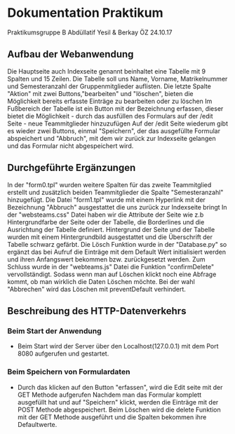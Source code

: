 
# Dokumentation Praktikum 
Praktikumsgruppe B Abdüllatif Yesil & Berkay ÖZ 24.10.17


## Aufbau der Webanwendung 
Die Hauptseite auch Indexseite genannt beinhaltet eine Tabelle mit 9 Spalten und 15 Zeilen.
Die Tabelle soll uns Name, Vorname, Matrikelnummer und Semesteranzahl der Gruppenmitglieder auflisten.
Die letzte Spalte "Aktion" mit zwei Buttons,"bearbeiten" und "löschen", bieten die Möglichkeit bereits erfasste Einträge zu bearbeiten oder zu löschen
Im Fußbereich der Tabelle ist ein Button mit der Bezeichnung erfassen, dieser
bietet die Möglichkeit - durch das ausfüllen des Formulars auf der /edit Seite - neue Teammitglieder hinzuzufügen 
Auf der /edit Seite wiederum gibt es wieder zwei Buttons, einmal "Speichern", der das ausgefüllte Formular abspeichert
und "Abbruch", mit dem wir zurück zur Indexseite gelangen und das Formular nicht abgespeichert wird. 



## Durchgeführte Ergänzungen
In der "form0.tpl" wurden weitere Spalten für das zweite Teammitglied erstellt und zusätzlich beiden Teammitglieder die Spalte "Semesteranzahl" hinzugefügt. 
Die Datei "form1.tpl" wurde mit einem Hyperlink mit der Bezeichnung "Abbruch" ausgestattet die uns zurück zur Indexseite bringt 
In der "websteams.css" Datei haben wir die Attribute der Seite wie z.b Hintergrundfarbe der Seite oder der Tabelle, die Borderlines und die Ausrichtung der Tabelle definiert. 
Hintergrund der Seite und der Tabelle wurden mit einem Hintergrundbild ausgestattet und die Überschrift der Tabelle schwarz gefärbt. 
Die Lösch Funktion wurde in der "Database.py" so ergänzt das bei Aufruf die Einträge mit dem Default Wert initialisiert werden 
und ihren Anfangswert bekommen bzw. zurückgesetzt werden. Zum Schluss wurde in der "webteams.js" Datei die Funktion "confirmDelete" vervollständigt. Sodass wenn man auf Löschen klickt noch eine Abfrage kommt, ob man wirklich die Daten Löschen möchte. Bei der wahl "Abbrechen" wird das Löschen mit preventDefault verhindert.

## Beschreibung des HTTP-Datenverkehrs 
### Beim Start der Anwendung 
* Beim Start wird der Server über den Localhost(127.0.0.1) mit dem Port 8080 aufgerufen und gestartet.

### Beim Speichern von Formulardaten 
* Durch das klicken auf den Button "erfassen", wird die Edit seite mit der GET Methode aufgerufen 
Nachdem man das Formular komplett ausgefüllt hat und auf "Speichern" klickt, werden die Einträge mit der POST Methode abgespeichert. 
Beim Löschen wird die delete Funktion mit der GET Methode ausgeführt und die Spalten bekommen ihre Defaultwerte. 


